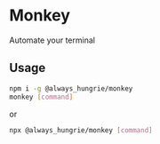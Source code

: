 # Monkey

Automate your terminal

## Usage

```bash
npm i -g @always_hungrie/monkey
monkey [command]
```

or

```bash
npx @always_hungrie/monkey [command]
```